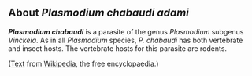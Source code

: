 About *Plasmodium chabaudi adami* 
---------------------------------



***Plasmodium chabaudi*** is a parasite of the genus *Plasmodium*
subgenus *Vinckeia*. As in all *Plasmodium* species, *P. chabaudi* has
both vertebrate and insect hosts. The vertebrate hosts for this parasite
are rodents.

([Text](http://en.wikipedia.org/wiki/Plasmodium_chabaudi) from
[Wikipedia](http://en.wikipedia.org/), the free encyclopaedia.)
